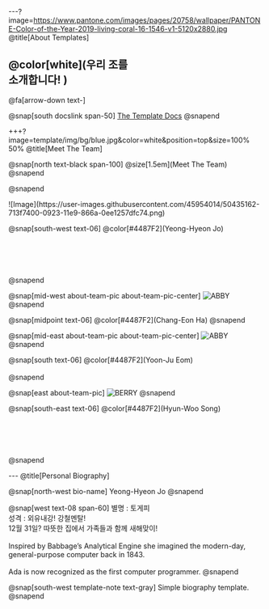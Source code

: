 ---?image=https://www.pantone.com/images/pages/20758/wallpaper/PANTONE-Color-of-the-Year-2019-living-coral-16-1546-v1-5120x2880.jpg
@title[About Templates]

## @color[white](우리 조를<br>소개합니다! )

@fa[arrow-down text-]

@snap[south docslink span-50]
[The Template Docs](https://gitpitch.com/docs/the-template)
@snapend


+++?image=template/img/bg/blue.jpg&color=white&position=top&size=100% 50%
@title[Meet The Team]

@snap[north text-black span-100]
@size[1.5em](Meet The Team)
@snapend

@snapend
<div class="west about-team-pic">
![Image](https://user-images.githubusercontent.com/45954014/50435162-713f7400-0923-11e9-866a-0ee1257dfc74.png)
</div>

@snap[south-west text-06]
@color[#4487F2](Yeong-Hyeon Jo)
<br><br>
<br><br>
<br>
<br>
@snapend

@snap[mid-west about-team-pic about-team-pic-center]
![ABBY](https://user-images.githubusercontent.com/45954014/50435176-85837100-0923-11e9-8952-a6f7fb756362.jpg)
@snapend

@snap[midpoint text-06]
@color[#4487F2](Chang-Eon Ha)
@snapend

@snap[mid-east about-team-pic about-team-pic-center]
![ABBY](https://user-images.githubusercontent.com/45954014/50435178-874d3480-0923-11e9-9a5f-e175909c3ffe.jpg)
@snapend

@snap[south text-06]
@color[#4487F2](Yoon-Ju Eom)
<br>
<br>
@snapend

@snap[east about-team-pic]
![BERRY](https://user-images.githubusercontent.com/45954014/50435177-861c0780-0923-11e9-90c5-0db0c7336ae2.jpg)
@snapend

@snap[south-east text-06]
@color[#4487F2](Hyun-Woo Song)
<br><br>
<br><br>
<br>
<br>
@snapend

---<!-- .slide: data-background-image="https://cdn.onekindesign.com/wp-content/uploads/2017/11/Cozy-Bedroom-Decorating-Ideas-For-Winter-03-1-Kindesign.jpg" data-background-size="42% 65%" data-background-position="right" data-background=" " data-background-repeat=" " data-background-transition="none" -->
@title[Personal Biography]

@snap[north-west bio-name]
Yeong-Hyeon Jo
@snapend

@snap[west text-08 span-60]
별명 : 토게피
<br>
성격 : 외유내강! 강철멘탈!
<br>
12월 31일? 따뜻한 집에서 가족들과 함께 새해맞이!
<br><br>
Inspired by Babbage’s Analytical Engine she imagined the modern-day, general-purpose computer back in 1843.<br><br>Ada is now recognized as the first computer programmer.
@snapend

@snap[south-west template-note text-gray]
Simple biography template.
@snapend
